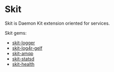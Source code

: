 # Skit

Skit is Daemon Kit extension oriented for services.

Skit gems:
* [skit-logger](http://github.com/vinted/skit-logger)
* [skit-log4r-gelf](http://github.com/vinted/skit-log4r-gelf)
* [skit-amqp](http://github.com/vinted/skit-amqp)
* [skit-statsd](http://github.com/vinted/skit-statsd)
* [skit-health](http://github.com/vinted/skit-health)

